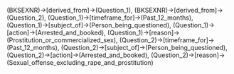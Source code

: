 (BKSEXNR)->[derived_from]->(Question_1), (BKSEXNR)->[derived_from]->(Question_2), (Question_1)->[timeframe_for]->(Past_12_months), (Question_1)->[subject_of]->(Person_being_questioned), (Question_1)->[action]->(Arrested_and_booked), (Question_1)->[reason]->(Prostitution_or_commercialized_sex), (Question_2)->[timeframe_for]->(Past_12_months), (Question_2)->[subject_of]->(Person_being_questioned), (Question_2)->[action]->(Arrested_and_booked), (Question_2)->[reason]->(Sexual_offense_excluding_rape_and_prostitution)